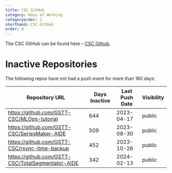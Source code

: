 ```yaml
---
title: CSC GitHub
category: Ways of Working
categoryorder: 2
shorthand: CSC-GitHub
order: 8
---
```


The CSC GitHub can be found here – <a href="https://github.com/GSTT-CSC/">CSC Github</a>.

# Inactive Repositories

The following repos have not had a push event for more than 180 days:

| Repository URL | Days Inactive | Last Push Date | Visibility |
| --- | --- | --- | --- |
| https://github.com/GSTT-CSC/MLOps-tutorial | 644 | 2023-04-17 | public |
| https://github.com/GSTT-CSC/SeriesMaker-AIDE | 509 | 2023-08-30 | public |
| https://github.com/GSTT-CSC/rsync-time-backup | 452 | 2023-10-26 | public |
| https://github.com/GSTT-CSC/TotalSegmentator-AIDE | 342 | 2024-02-13 | public |
